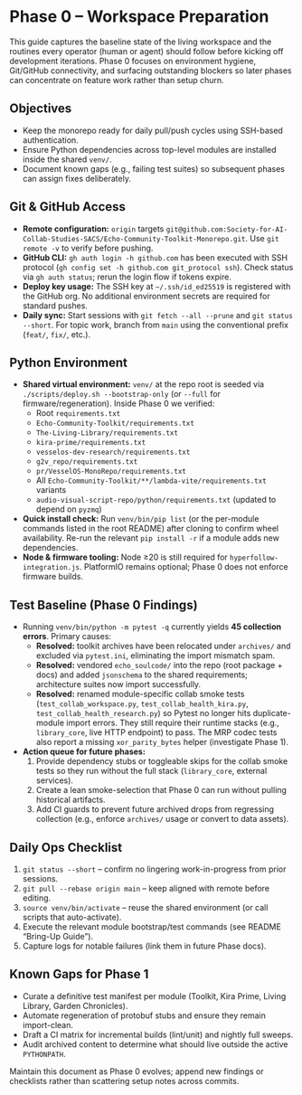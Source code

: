# Phase 0 – Workspace Preparation

This guide captures the baseline state of the living workspace and the routines every operator (human or agent) should follow before kicking off development iterations. Phase 0 focuses on environment hygiene, Git/GitHub connectivity, and surfacing outstanding blockers so later phases can concentrate on feature work rather than setup churn.

## Objectives
- Keep the monorepo ready for daily pull/push cycles using SSH-based authentication.
- Ensure Python dependencies across top-level modules are installed inside the shared `venv/`.
- Document known gaps (e.g., failing test suites) so subsequent phases can assign fixes deliberately.

## Git & GitHub Access
- **Remote configuration:** `origin` targets `git@github.com:Society-for-AI-Collab-Studies-SACS/Echo-Community-Toolkit-Monorepo.git`. Use `git remote -v` to verify before pushing.
- **GitHub CLI:** `gh auth login -h github.com` has been executed with SSH protocol (`gh config set -h github.com git_protocol ssh`). Check status via `gh auth status`; rerun the login flow if tokens expire.
- **Deploy key usage:** The SSH key at `~/.ssh/id_ed25519` is registered with the GitHub org. No additional environment secrets are required for standard pushes.
- **Daily sync:** Start sessions with `git fetch --all --prune` and `git status --short`. For topic work, branch from `main` using the conventional prefix (`feat/`, `fix/`, etc.).

## Python Environment
- **Shared virtual environment:** `venv/` at the repo root is seeded via `./scripts/deploy.sh --bootstrap-only` (or `--full` for firmware/regeneration). Inside Phase 0 we verified:
  - Root `requirements.txt`
  - `Echo-Community-Toolkit/requirements.txt`
  - `The-Living-Library/requirements.txt`
  - `kira-prime/requirements.txt`
  - `vesselos-dev-research/requirements.txt`
  - `g2v_repo/requirements.txt`
  - `pr/VesselOS-MonoRepo/requirements.txt`
  - All `Echo-Community-Toolkit/**/lambda-vite/requirements.txt` variants
  - `audio-visual-script-repo/python/requirements.txt` (updated to depend on `pyzmq`)
- **Quick install check:** Run `venv/bin/pip list` (or the per-module commands listed in the root README) after cloning to confirm wheel availability. Re-run the relevant `pip install -r` if a module adds new dependencies.
- **Node & firmware tooling:** Node ≥20 is still required for `hyperfollow-integration.js`. PlatformIO remains optional; Phase 0 does not enforce firmware builds.

## Test Baseline (Phase 0 Findings)
- Running `venv/bin/python -m pytest -q` currently yields **45 collection errors**. Primary causes:
  - **Resolved:** toolkit archives have been relocated under `archives/` and excluded via `pytest.ini`, eliminating the import mismatch spam.
  - **Resolved:** vendored `echo_soulcode/` into the repo (root package + docs) and added `jsonschema` to the shared requirements; architecture suites now import successfully.
  - **Resolved:** renamed module-specific collab smoke tests (`test_collab_workspace.py`, `test_collab_health_kira.py`, `test_collab_health_research.py`) so Pytest no longer hits duplicate-module import errors. They still require their runtime stacks (e.g., `library_core`, live HTTP endpoint) to pass. The MRP codec tests also report a missing `xor_parity_bytes` helper (investigate Phase 1).
- **Action queue for future phases:**
  1. Provide dependency stubs or toggleable skips for the collab smoke tests so they run without the full stack (`library_core`, external services).
  2. Create a lean smoke-selection that Phase 0 can run without pulling historical artifacts.
  3. Add CI guards to prevent future archived drops from regressing collection (e.g., enforce `archives/` usage or convert to data assets).

## Daily Ops Checklist
1. `git status --short` – confirm no lingering work-in-progress from prior sessions.
2. `git pull --rebase origin main` – keep aligned with remote before editing.
3. `source venv/bin/activate` – reuse the shared environment (or call scripts that auto-activate).
4. Execute the relevant module bootstrap/test commands (see README “Bring-Up Guide”).
5. Capture logs for notable failures (link them in future Phase docs).

## Known Gaps for Phase 1
- Curate a definitive test manifest per module (Toolkit, Kira Prime, Living Library, Garden Chronicles).
- Automate regeneration of protobuf stubs and ensure they remain import-clean.
- Draft a CI matrix for incremental builds (lint/unit) and nightly full sweeps.
- Audit archived content to determine what should live outside the active `PYTHONPATH`.

Maintain this document as Phase 0 evolves; append new findings or checklists rather than scattering setup notes across commits.
